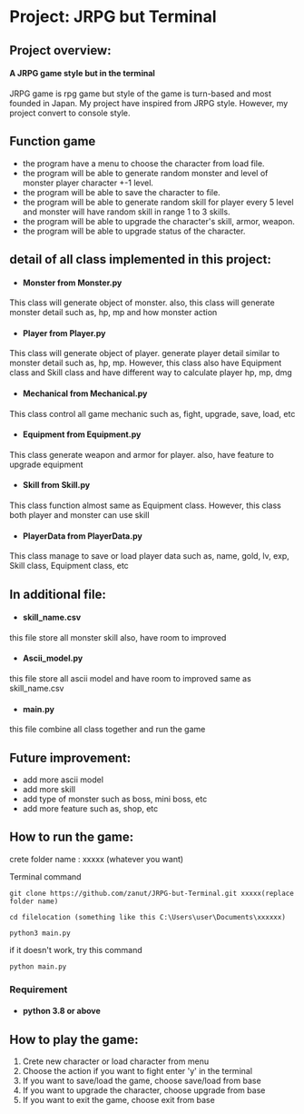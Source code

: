 # Project: JRPG but Terminal

## Project overview:
#### A JRPG game style but in the terminal
JRPG game is rpg game but style of the game is turn-based and most founded in Japan. 
My project have inspired from JRPG style. However, my project convert to console style.  

## Function game
- the program have a menu to choose the character from load file.
- the program will be able to generate random monster and level of monster player character +-1 level.
- the program will be able to save the character to file.
- the program will be able to generate random skill for player every 5 level and monster will have random skill in range 1 to 3 skills.
- the program will be able to upgrade the character's skill, armor, weapon.
- the program will be able to upgrade status of the character.



## detail of all class implemented in this project:
-  #### Monster  from Monster.py
This class will generate object of monster. also, this class will generate monster detail such as, hp, mp and how monster action
-  #### Player  from Player.py
This class will generate object of player. generate player detail similar to monster detail such as, hp, mp. However, this class also have Equipment class and Skill class and have different way to calculate player hp, mp, dmg
-  #### Mechanical from Mechanical.py
This class control all game mechanic such as, fight, upgrade, save, load, etc
-  #### Equipment from Equipment.py
This class generate weapon and armor for player. also, have feature to upgrade equipment
-  #### Skill  from Skill.py
This class function almost same as Equipment class. However, this class both player and monster can use skill
-  #### PlayerData  from PlayerData.py
This class manage to save or load player data such as, name, gold, lv, exp, Skill class, Equipment class, etc

## In additional file:  
- #### skill_name.csv  
this file store all monster skill also, have room to improved
- #### Ascii_model.py  
this file store all ascii model and have room to improved same as skill_name.csv
- #### main.py  
this file combine all class together and run the game

## Future improvement:
- add more ascii model
- add more skill
- add type of monster such as boss, mini boss, etc
- add more feature such as, shop, etc

## How to run the game:

crete folder name : xxxxx (whatever you want)  

Terminal command
```
git clone https://github.com/zanut/JRPG-but-Terminal.git xxxxx(replace folder name)  

cd filelocation (something like this C:\Users\user\Documents\xxxxxx)

python3 main.py
```
if it doesn't work, try this command
```
python main.py
```
### Requirement
- #### python 3.8 or above


## How to play the game:
1. Crete new character or load character from menu
2. Choose the action if you want to fight enter 'y' in the terminal
3. If you want to save/load the game, choose save/load from base
4. If you want to upgrade the character, choose upgrade from base
5. If you want to exit the game, choose exit from base
